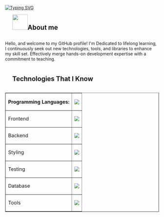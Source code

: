 
<a href="https://git.io/typing-svg">
<img src="https://readme-typing-svg.demolab.com?font=comic+sense&weight=600&size=23&pause=1000&color=1E88E5&vCenter=true&width=800&height=60&lines=Hi,+I+am+Nil;%F0%9F%91%A8%F0%9F%8F%BB%E2%80%8D%F0%9F%92%BB+A+Backand+Developer.;%F0%9F%8E%93+Enjoy+Programming;%F0%9F%92%99+Love+to+learn+new+stuffs." alt="Typing SVG" />
</a>

<!--h2 without bottom border-->
<div id="user-content-toc">
  <ul align="left">
    <summary> <img src = "./assets/img/about_me.gif" width = 50px ><h2 style="display: inline-block">About me</h2></summary>
  </ul>
</div>


<p>  Hello, and welcome to my GitHub profile! I'm Dedicated to lifelong learning, I continuously seek out new technologies, tools, and libraries to enhance my skill set. Effectively merge hands-on development expertise with a commitment to teaching. </p>

<div id="user-content-toc">
  <ul>
    <summary><h2 style="display: inline-block">Technologies That I Know</h2></summary>
  </ul>
</div>
<!--tech stack icons-->
<table border="1">
    <tr>
        <th>Programming Languages:</th>
        <th>
          <p align="center">
          <a href="https://skillicons.dev">
          <img src="https://skillicons.dev/icons?i=go,js,ts" />
          </a>
          </p>
        </th>
    </tr>
    <tr>
        <td>Frontend</td>
        <td>
          <p align="center">
          <a href="https://skillicons.dev">
          <img src="https://skillicons.dev/icons?i=react,redux,html,css,js,figma" />
          </a>
          </p>
        </td>
    </tr>
    <tr>
        <td>Backend</td>
        <td>
          <p align="center">
          <a href="https://skillicons.dev">
          <img src="https://skillicons.dev/icons?i=nodejs,express,go,docker" />
          </a>
          </p>
        </td>
    </tr>
    <tr>
        <td>Styling</td>
        <td>
          <p align="center">
          <a href="https://skillicons.dev">
          <img src="https://skillicons.dev/icons?i=css,sass,tailwind,materialui,bootstrap,styledcomponents" />
          </a>
          </p>
        </td>
    </tr>
    <tr>
        <td>Testing</td>
        <td>
          <p align="center">
          <a href="https://skillicons.dev">
          <img src="https://skillicons.dev/icons?i=cypress" />
          </a>
          </p>
        </td>
    </tr>
    <tr>
        <td>Database</td>
        <td>
          <p align="center">
          <a href="https://skillicons.dev">
          <img src="https://skillicons.dev/icons?i=sqlite,sequelize,mongodb,postgres" />
          </a>
          </p>
        </td>
    </tr>
    <tr>
        <td>Tools</td>
        <td>
          <p align="center">
          <a href="https://skillicons.dev">
          <img src="https://skillicons.dev/icons?i=webstrom,vscode,git,netlify,vercel,postman" />
          </a>
          </p>
        </td>
    </tr>
</table>



